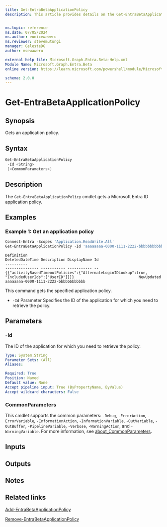 ```yaml
---
title: Get-EntraBetaApplicationPolicy
description: This article provides details on the Get-EntraBetaApplicationPolicy command.


ms.topic: reference
ms.date: 07/05/2024
ms.author: eunicewaweru
ms.reviewer: stevemutungi
manager: CelesteDG
author: msewaweru

external help file: Microsoft.Graph.Entra.Beta-Help.xml
Module Name: Microsoft.Graph.Entra.Beta
online version: https://learn.microsoft.com/powershell/module/Microsoft.Graph.Entra.Beta/Get-EntraBetaApplicationPolicy

schema: 2.0.0
---
```


# Get-EntraBetaApplicationPolicy

## Synopsis

Gets an application policy.

## Syntax

```powershell
Get-EntraBetaApplicationPolicy
 -Id <String> 
 [<CommonParameters>]
```

## Description

The `Get-EntraBetaApplicationPolicy` cmdlet gets a Microsoft Entra ID application policy.

## Examples

### Example 1: Get an application policy

```powershell
Connect-Entra -Scopes 'Application.ReadWrite.All'
Get-EntraBetaApplicationPolicy -Id 'aaaaaaaa-0000-1111-2222-bbbbbbbbbbbb'
```

```Output
Definition                                                                                       DeletedDateTime Description DisplayName Id
----------                                                                                       --------------- ----------- ----------- --
{{"activityBasedTimeoutPolicies":{"AlternateLoginIDLookup":true, "IncludedUserIds":["UserID"]}}}                             NewUpdated  aaaaaaaa-0000-1111-2222-bbbbbbbbbbbb
```

This command gets the specified application policy.

- `-Id` Parameter Specifies the ID of the application for which you need to retrieve the policy.

## Parameters

### -Id

The ID of the application for which you need to retrieve the policy.

```yaml
Type: System.String
Parameter Sets: (All)
Aliases:

Required: True
Position: Named
Default value: None
Accept pipeline input: True (ByPropertyName, ByValue)
Accept wildcard characters: False
```

### CommonParameters

This cmdlet supports the common parameters: `-Debug`, `-ErrorAction`, `-ErrorVariable`, `-InformationAction`, `-InformationVariable`, `-OutVariable`, `-OutBuffer`, `-PipelineVariable`, `-Verbose`, `-WarningAction`, and `-WarningVariable`. For more information, see [about_CommonParameters](https://go.microsoft.com/fwlink/?LinkID=113216).

## Inputs

## Outputs

## Notes

## Related links

[Add-EntraBetaApplicationPolicy](Add-EntraBetaApplicationPolicy.md)

[Remove-EntraBetaApplicationPolicy](Remove-EntraBetaApplicationPolicy.md)
